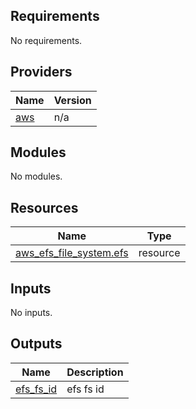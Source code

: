 <!-- BEGIN_TF_DOCS -->
## Requirements

No requirements.

## Providers

| Name | Version |
|------|---------|
| <a name="provider_aws"></a> [aws](#provider\_aws) | n/a |

## Modules

No modules.

## Resources

| Name | Type |
|------|------|
| [aws_efs_file_system.efs](https://registry.terraform.io/providers/hashicorp/aws/latest/docs/resources/efs_file_system) | resource |

## Inputs

No inputs.

## Outputs

| Name | Description |
|------|-------------|
| <a name="output_efs_fs_id"></a> [efs\_fs\_id](#output\_efs\_fs\_id) | efs fs id |
<!-- END_TF_DOCS -->